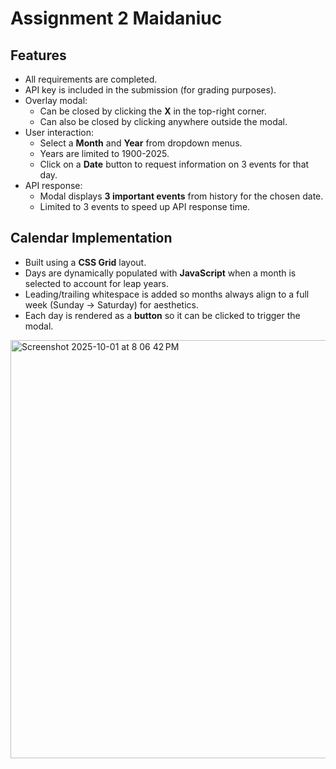 
# Assignment 2 Maidaniuc

## Features 
- All requirements are completed.
- API key is included in the submission (for grading purposes).
- Overlay modal:
  - Can be closed by clicking the **X** in the top-right corner.
  - Can also be closed by clicking anywhere outside the modal.
- User interaction:
  - Select a **Month** and **Year** from dropdown menus.
  - Years are limited to 1900-2025.
  - Click on a **Date** button to request information on 3 events for that day.
- API response:
  - Modal displays **3 important events** from history for the chosen date.
  - Limited to 3 events to speed up API response time.

## Calendar Implementation
- Built using a **CSS Grid** layout.
- Days are dynamically populated with **JavaScript** when a month is selected to account for leap years.
- Leading/trailing whitespace is added so months always align to a full week (Sunday → Saturday) for aesthetics.
- Each day is rendered as a **button** so it can be clicked to trigger the modal.

<img width="941" height="669" alt="Screenshot 2025-10-01 at 8 06 42 PM" src="https://github.com/user-attachments/assets/047b8f1a-c485-4450-bb01-35493d6ee90e" />
